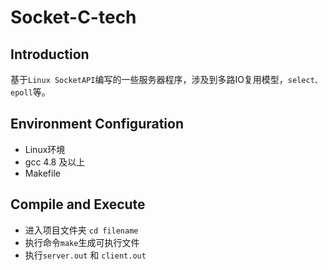 # Socket-C-tech

## Introduction
基于`Linux SocketAPI`编写的一些服务器程序，涉及到多路IO复用模型，`select、epoll`等。

## Environment Configuration

- Linux环境
- gcc 4.8 及以上
- Makefile

## Compile and Execute

- 进入项目文件夹 `cd filename`
- 执行命令`make`生成可执行文件
- 执行`server.out` 和 `client.out`
